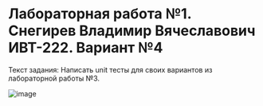 # Лабораторная работа №1. Снегирев Владимир Вячеславович ИВТ-222. Вариант №4
Текст задания: Написать unit тесты для своих вариантов из лабораторной работы №3.


![image](https://github.com/VVSnegirev/Lab_rab_4/assets/124861933/8e3b77c9-a42e-48b5-bcc7-59ad7e7cdc24)
